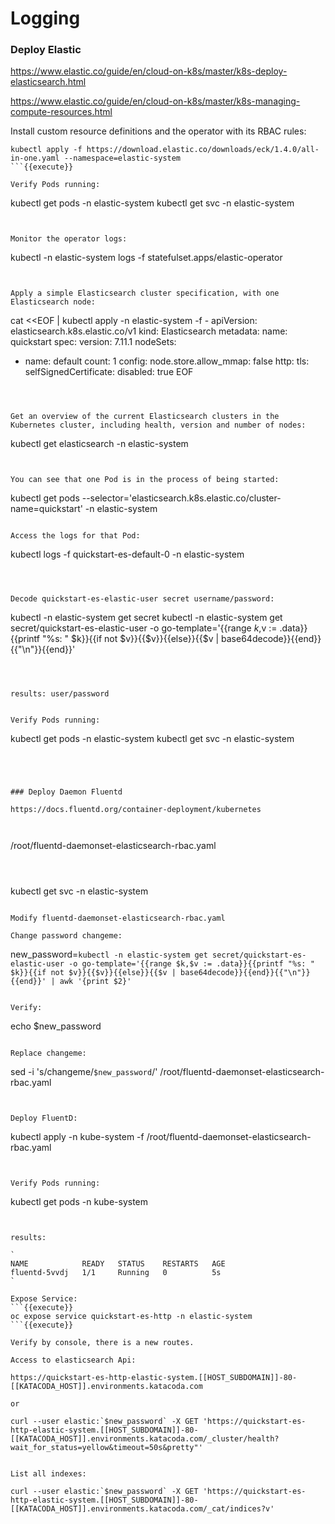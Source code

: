 # Logging

### Deploy Elastic

https://www.elastic.co/guide/en/cloud-on-k8s/master/k8s-deploy-elasticsearch.html

https://www.elastic.co/guide/en/cloud-on-k8s/master/k8s-managing-compute-resources.html


Install custom resource definitions and the operator with its RBAC rules:

``` 
kubectl apply -f https://download.elastic.co/downloads/eck/1.4.0/all-in-one.yaml --namespace=elastic-system
```{{execute}}

Verify Pods running:
``` 
kubectl get pods -n elastic-system
kubectl get svc -n elastic-system
```{{execute}}


Monitor the operator logs:
``` 
kubectl -n elastic-system logs -f statefulset.apps/elastic-operator
```{{execute}}


Apply a simple Elasticsearch cluster specification, with one Elasticsearch node:

``` 
cat <<EOF | kubectl apply  -n elastic-system -f -
apiVersion: elasticsearch.k8s.elastic.co/v1
kind: Elasticsearch
metadata:
  name: quickstart
spec:
  version: 7.11.1
  nodeSets:
  - name: default
    count: 1
    config:
      node.store.allow_mmap: false
  http:
    tls:
      selfSignedCertificate:
        disabled: true
EOF
```{{execute}}



Get an overview of the current Elasticsearch clusters in the Kubernetes cluster, including health, version and number of nodes:
``` 
kubectl get elasticsearch -n elastic-system
```{{execute}}


You can see that one Pod is in the process of being started:
``` 
kubectl get pods --selector='elasticsearch.k8s.elastic.co/cluster-name=quickstart'  -n elastic-system
```{{execute}}

Access the logs for that Pod:
``` 
kubectl logs -f quickstart-es-default-0 -n elastic-system 
```{{execute}}



Decode quickstart-es-elastic-user secret username/password:
``` 
kubectl -n elastic-system get secret
kubectl -n elastic-system get secret/quickstart-es-elastic-user -o go-template='{{range $k,$v := .data}}{{printf "%s: " $k}}{{if not $v}}{{$v}}{{else}}{{$v | base64decode}}{{end}}{{"\n"}}{{end}}'

```{{execute}}



results: user/password


Verify Pods running:
``` 
kubectl get pods -n elastic-system
kubectl get svc -n elastic-system
```{{execute}}




### Deploy Daemon Fluentd

https://docs.fluentd.org/container-deployment/kubernetes



``` 
/root/fluentd-daemonset-elasticsearch-rbac.yaml
```{{open}}



``` 
kubectl get svc  -n elastic-system 
```{{execute}}

Modify fluentd-daemonset-elasticsearch-rbac.yaml

Change password changeme:

``` 
new_password=`kubectl -n elastic-system get secret/quickstart-es-elastic-user -o go-template='{{range $k,$v := .data}}{{printf "%s: " $k}}{{if not $v}}{{$v}}{{else}}{{$v | base64decode}}{{end}}{{"\n"}}{{end}}' | awk '{print $2}' `
```{{execute}}

Verify:
```
echo $new_password
```{{execute}}

Replace changeme:
``` 
sed -i 's/changeme/`$new_password`/' /root/fluentd-daemonset-elasticsearch-rbac.yaml
```{{execute}}


Deploy FluentD:
``` 
kubectl apply  -n kube-system -f /root/fluentd-daemonset-elasticsearch-rbac.yaml
```{{execute}}


Verify Pods running:
``` 
kubectl get pods -n kube-system
```{{execute}}


results:

`
NAME            READY   STATUS    RESTARTS   AGE
fluentd-5vvdj   1/1     Running   0          5s
`

Expose Service:
```{{execute}}
oc expose service quickstart-es-http -n elastic-system 
```{{execute}}

Verify by console, there is a new routes.

Access to elasticsearch Api:

https://quickstart-es-http-elastic-system.[[HOST_SUBDOMAIN]]-80-[[KATACODA_HOST]].environments.katacoda.com

or

curl --user elastic:`$new_password` -X GET 'https://quickstart-es-http-elastic-system.[[HOST_SUBDOMAIN]]-80-[[KATACODA_HOST]].environments.katacoda.com/_cluster/health?wait_for_status=yellow&timeout=50s&pretty"'


List all indexes:

curl --user elastic:`$new_password` -X GET 'https://quickstart-es-http-elastic-system.[[HOST_SUBDOMAIN]]-80-[[KATACODA_HOST]].environments.katacoda.com/_cat/indices?v'
